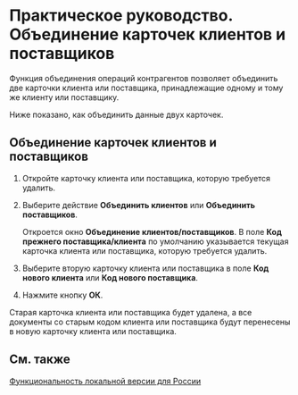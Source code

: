 # Практическое руководство. Объединение карточек клиентов и поставщиков

Функция объединения операций контрагентов позволяет объединить две карточки клиента или поставщика, принадлежащие одному и тому же клиенту или поставщику.

Ниже показано, как объединить данные двух карточек.

 

## Объединение карточек клиентов и поставщиков

1. Откройте карточку клиента или поставщика, которую требуется удалить.

2. Выберите действие **Объединить клиентов** или **Объединить поставщиков**.

   Откроется окно **Объединение клиентов/поставщиков**. В поле **Код прежнего поставщика/клиента** по умолчанию указывается текущая карточка клиента или поставщика, которую требуется удалить.

3. Выберите вторую карточку клиента или поставщика в поле **Код нового клиента** или **Код нового поставщика**.

4. Нажмите кнопку **ОК**.

 

Старая карточка клиента или поставщика будет удалена, а все документы со старым кодом клиента или поставщика будут перенесены в новую карточку клиента или поставщика.

 

## См. также 

[Функциональность локальной версии для России](https://github.com/DianaMalina/dynamics365smb-docs/blob/live/business-central/LocalFunctionality/Russia/russian-local-functionality.md)

